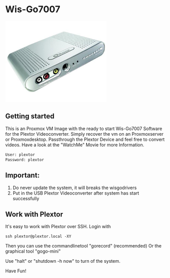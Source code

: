 # Wis-Go7007

<img src="https://raw.githubusercontent.com/boospy/Wis-Go7007/0622bc99f0e4adb10c9b23c765ed4d1f6a18c0d0/plextor.jpeg" width="" height="256">

## Getting started

This is an Proxmox VM Image with the ready to start Wis-Go7007 Software for the Plextor Videoconverter. 
Simply recover the vm on an Proxmoxserver or Proxmoxdesktop. Passthrough the Plextor Device and feel free to convert videos. 
Have a look at the "WatchMe" Movie for more Information. 

```
User: plextor
Password: plextor
```

## Important:
1. Do never update the system, it will breaks the wisgodrivers
2. Put in the USB Plextor Videoconverter after system has start successfully


Work with Plextor
--------------------------------------------------------------
It's easy to work with Plextor over SSH. Login with
```
ssh plextor@plextor.local -XY
```
Then you can use the commandlinetool "gorecord" (recommended)
Or the graphical tool "gogo-mini"

Use "halt" or "shutdown -h now" to turn of the system.


Have Fun!

